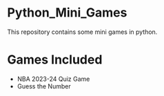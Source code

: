 # Python_Mini_Games
This repository contains some mini games in python. 

# Games Included
 - NBA 2023-24 Quiz Game
 - Guess the Number
